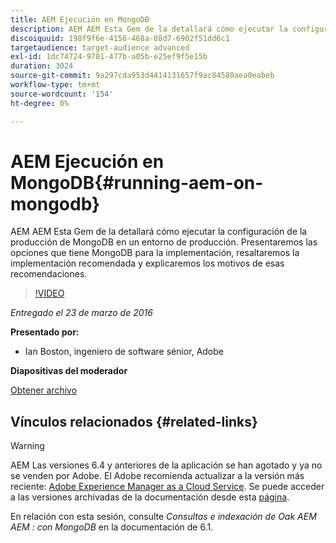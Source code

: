 ```yaml
---
title: AEM Ejecución en MongoDB
description: AEM AEM Esta Gem de la detallará cómo ejecutar la configuración de la producción de MongoDB en un entorno de producción. Presentaremos las opciones que tiene MongoDB para la implementación, resaltaremos la implementación recomendada y explicaremos los motivos de esas recomendaciones.
discoiquuid: 198f9f6e-4156-468a-88d7-6902f51dd6c1
targetaudience: target-audience advanced
exl-id: 1dc74724-9781-477b-a05b-e25ef9f5e15b
duration: 3024
source-git-commit: 9a297cda953d4414131657f9ac84580aea0eabeb
workflow-type: tm+mt
source-wordcount: '154'
ht-degree: 0%

---
```


# AEM Ejecución en MongoDB{#running-aem-on-mongodb}

AEM AEM Esta Gem de la detallará cómo ejecutar la configuración de la producción de MongoDB en un entorno de producción. Presentaremos las opciones que tiene MongoDB para la implementación, resaltaremos la implementación recomendada y explicaremos los motivos de esas recomendaciones.

>[!VIDEO](https://video.tv.adobe.com/v/19304/?quality=9)

*Entregado el 23 de marzo de 2016*

**Presentado por:**

* Ian Boston, ingeniero de software sénior, Adobe

**Diapositivas del moderador**

[Obtener archivo](assets/aem-gems-032316-onmongodb.pdf)

## Vínculos relacionados {#related-links}

>[!WARNING]
>
>AEM Las versiones 6.4 y anteriores de la aplicación se han agotado y ya no se venden por Adobe.  El Adobe recomienda actualizar a la versión más reciente: [Adobe Experience Manager as a Cloud Service](https://experienceleague.adobe.com/docs/experience-manager-cloud-service.html).  Se puede acceder a las versiones archivadas de la documentación desde esta [página](https://experienceleague.adobe.com/docs/experience-manager-release-information/aem-release-updates/previous-updates/aem-previous-versions.html?lang=es).
>
>En relación con esta sesión, consulte *Consultas e indexación de Oak AEM AEM : con MongoDB* en la documentación de 6.1.

<!--
[Get back to the Overview](https://helpx.adobe.com/experience-manager/kt/eseminars/gems/aem-index.html)
-->
